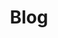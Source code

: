 ---
layout: posts
title: "Blog"
collection: blog
permalink: /blog/
author_profile: true
header:
  overlay_color: "#000"
  overlay_filter: "0.7"
  overlay_image: /assets/images/basic/books.jpg
  caption: "Photo credit: [**Unsplash**](https://unsplash.com)"    
---